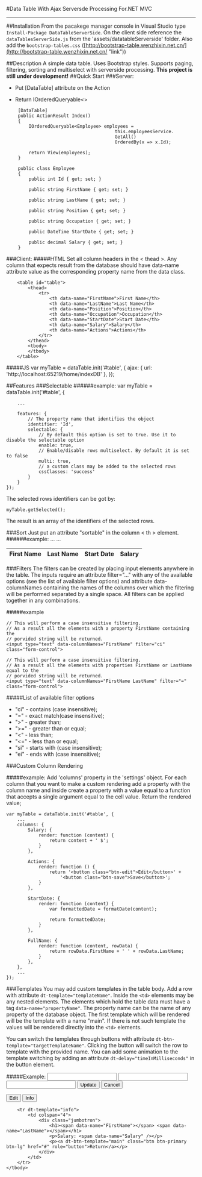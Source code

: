 #Data Table With Ajax Serversde Processing For.NET MVC

----------
##Installation
From the pacakege manager console in Visual Studio type `Install-Package DataTableServerSide`. On the client side reference the `dataTablesServerSide.js` from the 'assets/datatableServerside' folder. Also add the `bootstrap-tables.css` ([http://bootstrap-table.wenzhixin.net.cn/](http://bootstrap-table.wenzhixin.net.cn/ "link")) 


##Description
A simple data table. Uses Bootstrap styles. Supports paging, filtering, sorting and multiselect with serverside processing.
**This project is still under development!**
##Quick Start
###Server:
 - Put [DataTable] attribute on the Action
 - Return IOrderedQueryable<>

		[DataTable]
		public ActionResult Index()
		{
			IOrderedQueryable<Employee> employees =
											this.employeesService.
											GetAll()
											OrderedBy(x => x.Id);
			
			return View(employees);
		}

		public class Employee
	    {
	        public int Id { get; set; }
	
	        public string FirstName { get; set; }
	
	        public string LastName { get; set; }
	
	        public string Position { get; set; }
	
	        public string Occupation { get; set; }
	
	        public DateTime StartDate { get; set; }
	
	        public decimal Salary { get; set; }
	    }
###Client:
#####HTML
Set all column headers in the < thead >. Any column that expects result from the database should have data-name attribute value as the corresponding property name from the data class.

		<table id="table">
		    <thead>
		        <tr>
		            <th data-name="FirstName">First Name</th>
		            <th data-name="LastName">Last Name</th>
		            <th data-name="Position">Position</th>
		            <th data-name="Occupation">Occupation</th>
		            <th data-name="StartDate">Start Date</th>
		            <th data-name="Salary">Salary</th>
		            <th data-name="Actions">Actions</th>
		        </tr>
		    </thead>
		    <tbody>
		    </tbody>
		</table>

#####JS
	var myTable = dataTable.init('#table', {
	    ajax: {
	        url: 'http://localhost:65219/home/indexDB'
	    },
	});

##Features
###Selectable
######example:
	var myTable = dataTable.init('#table', {

		...
	
	    features: {
			// The property name that identifies the object
	        identifier: 'Id',
	        selectable: {
				// By default this option is set to true. Use it to disable the selectable option
				enable: true,
				// Enable/disable rows multiselect. By default it is set to false
				multi: true,
				// a custom class may be added to the selected rows
	            cssClasses: 'success'
	        }
	    }
	});

The selected rows identifiers can be got by:

	myTable.getSelected();

The result is an array of the identifiers of the selected rows.

###Sort
Just put an attribute "sortable" in the column < th > element.
######example:
    <table id="table">
        <thead>
            <tr>
                <th data-name="FirstName" sortable>First Name</th>
                <th data-name="LastName" sortable>Last Name</th>
				...
                <th data-name="StartDate" sortable>Start Date</th>
                <th data-name="Salary" sortable>Salary</th>
                ...
            </tr>
        </thead>
        <tbody>
        </tbody>
    </table>

###Filters
The filters can be created by placing input elements anywhere in the table. The inputs require an attribute filter="..." with any of the available options (see the list of available filter options) and attribute data-columnNames containing the names of the columns over which the filtering will be performed separated by a single space. All filters can be applied together in any combinations.

#####example

	// This will perform a case insensitive filtering. 
	// As a result all the elements with a property FirstName containing the
	// porvided string will be returned.
	<input type="text" data-columnNames="FirstName" filter="ci" class="form-control">

	// This will perform a case insensitive filtering. 
	// As a result all the elements with properties FirstName or LastName equal to the
	// porvided string will be returned.
	<input type="text" data-columnNames="FirstName LastName" filter="=" class="form-control">

#####List of available filter options
- "ci" - contains (case insensitive);
- "=" - exact match(case insensitive);
- ">" - greater than;
- ">=" - greater than or equal;
- "<" - less than;
- "<=" - less than or equal;
- "si" - starts with (case insensitive);
- "ei" - ends with (case insensitive);

###Custom Column Rendering

#####example:
Add 'columns' property in the 'settings' object. For each column that you want to make a custom rendering add a property with the column name and inside create a property with a value equal to a function that accepts a single argument equal to the cell value. Return the rendered value;

	var myTable = dataTable.init('#table', {
		...
	    columns: {
	        Salary: {
	            render: function (content) {
	                return content + ' $';
	            }
	        },
	
	        Actions: {
	            render: function () {
	                return '<button class="btn-edit">Edit</button>' +
	                    '<button class="btn-save">Save</button>';
	            }
	        },
	
	        StartDate: {
	            render: function (content) {
	                var formattedDate = formatDate(content);
	
	                return formattedDate;
	            }
	        },
			
			FullName: {
	            render: function (content, rowData) {	
	                return rowData.FirstName + ' ' + rowData.LastName;
	            }
	        },
	    },
		...
	});

###Templates
You may add custom templates in the table body. Add a row with attribute `dt-template="templateName"`. Inside the `<td>` elements may be any nested elements. The elements which hold the table data must have a tag `data-name="propertyName"`. The property name can be the name of any property of the database object.
The first template which will be rendered will be the template with a name "main". If there is not such template the values will be rendered directly into the `<td>` elements.

You can switch the templates through buttons with attribute `dt-btn-template="targetTemplateName"`. Clicking the button will switch the row to template with the provided name. You can add some animation to the template switching by adding an attribute `dt-delay="timeInMilliseconds"` in the button element.

#####Example:
	<tbody>
	    <tr dt-template="edit">
	        <td>
	            <input type="text" data-name="FirstName" value="" class="td-inner form-control" />
	        </td>
	        <td>
	            <input type="text" data-name="LastName" value="" class="td-inner form-control" />
	        </td>
	        <td>
	            <input type="text" no-custom-Render data-name="Salary" value="" class="td-inner form-control" />
	        </td>
	        <td>
	            <button dt-btn-update="info" dt-delay="250" class="btn btn-primary">Update</button>
	            <button dt-btn-template="main" dt-delay="250" class="btn btn-default">Cancel</button>
	        </td>
	    </tr>
	    <tr dt-template="main">
	        <td>
	            <div data-name="Id"></div>
	        </td>
	        <td>
	            <div data-name="FirstName"></div>
	        </td>
	        <td>
	            <div data-name="Salary"></div>
	        </td>
	        <td>
	            <button dt-btn-template="edit" dt-delay="250" class="btn btn-warning">Edit</button>
	            <button dt-btn-template="info" dt-delay="250" class="btn btn-info">Info</button>
	        </td>
	    </tr>
	
	    <tr dt-template="info">
	        <td colspan="4">
	            <div class="jumbotron">
	                <h1><span data-name="FirstName"></span> <span data-name="LastName"></span></h1>
	                <p>Salary: <span data-name="Salary" /></p>
	                <p><a dt-btn-template="main" class="btn btn-primary btn-lg" href="#" role="button">Return</a></p>
	            </div>
	        </td>
	    </tr>
	</tbody>